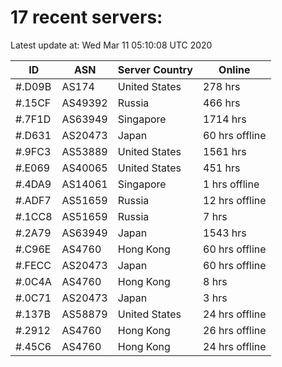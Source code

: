 # 17 recent servers:

Latest update at: Wed Mar 11 05:10:08 UTC 2020

| ID | ASN | Server Country | Online |
| -- | --- | -------------- | ------ |
| #.D09B | AS174 | United States | 278 hrs |
| #.15CF | AS49392 | Russia | 466 hrs |
| #.7F1D | AS63949 | Singapore | 1714 hrs |
| #.D631 | AS20473 | Japan | 60 hrs offline |
| #.9FC3 | AS53889 | United States | 1561 hrs |
| #.E069 | AS40065 | United States | 451 hrs |
| #.4DA9 | AS14061 | Singapore | 1 hrs offline |
| #.ADF7 | AS51659 | Russia | 12 hrs offline |
| #.1CC8 | AS51659 | Russia | 7 hrs |
| #.2A79 | AS63949 | Japan | 1543 hrs |
| #.C96E | AS4760 | Hong Kong | 60 hrs offline |
| #.FECC | AS20473 | Japan | 60 hrs offline |
| #.0C4A | AS4760 | Hong Kong | 8 hrs |
| #.0C71 | AS20473 | Japan | 3 hrs |
| #.137B | AS58879 | United States | 24 hrs offline |
| #.2912 | AS4760 | Hong Kong | 26 hrs offline |
| #.45C6 | AS4760 | Hong Kong | 24 hrs offline |

